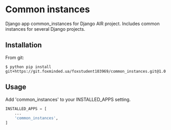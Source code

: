 # Common instances

Django app common_instances for Django AIR project. Includes common instances for several Django projects. 

## Installation

From git:

    $ python pip install git+https://git.foxminded.ua/foxstudent103969/common_instances.git@1.0

## Usage

Add 'common_instances' to your INSTALLED_APPS setting.

```python
INSTALLED_APPS = [
    ...
    'common_instances',
]
```
